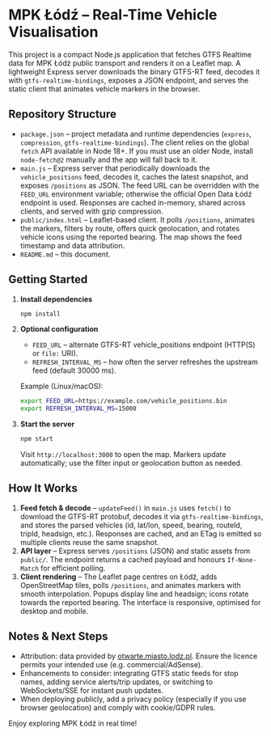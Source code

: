 # MPK Łódź – Real-Time Vehicle Visualisation

This project is a compact Node.js application that fetches GTFS Realtime data for MPK Łódź public transport and renders it on a Leaflet map. A lightweight Express server downloads the binary GTFS-RT feed, decodes it with `gtfs-realtime-bindings`, exposes a JSON endpoint, and serves the static client that animates vehicle markers in the browser.

## Repository Structure

- `package.json` – project metadata and runtime dependencies (`express`, `compression`, `gtfs-realtime-bindings`). The client relies on the global `fetch` API available in Node 18+. If you must use an older Node, install `node-fetch@2` manually and the app will fall back to it.
- `main.js` – Express server that periodically downloads the `vehicle_positions` feed, decodes it, caches the latest snapshot, and exposes `/positions` as JSON. The feed URL can be overridden with the `FEED_URL` environment variable; otherwise the official Open Data Łódź endpoint is used. Responses are cached in-memory, shared across clients, and served with gzip compression.
- `public/index.html` – Leaflet-based client. It polls `/positions`, animates the markers, filters by route, offers quick geolocation, and rotates vehicle icons using the reported bearing. The map shows the feed timestamp and data attribution.
- `README.md` – this document.

## Getting Started

1. **Install dependencies**
   ```bash
   npm install
   ```

2. **Optional configuration**
   - `FEED_URL` – alternate GTFS-RT vehicle_positions endpoint (HTTP(S) or `file:` URI).
   - `REFRESH_INTERVAL_MS` – how often the server refreshes the upstream feed (default 30000 ms).

   Example (Linux/macOS):
   ```bash
   export FEED_URL=https://example.com/vehicle_positions.bin
   export REFRESH_INTERVAL_MS=15000
   ```

3. **Start the server**
   ```bash
   npm start
   ```

   Visit `http://localhost:3000` to open the map. Markers update automatically; use the filter input or geolocation button as needed.

## How It Works

1. **Feed fetch & decode** – `updateFeed()` in `main.js` uses `fetch()` to download the GTFS-RT protobuf, decodes it via `gtfs-realtime-bindings`, and stores the parsed vehicles (id, lat/lon, speed, bearing, routeId, tripId, headsign, etc.). Responses are cached, and an ETag is emitted so multiple clients reuse the same snapshot.
2. **API layer** – Express serves `/positions` (JSON) and static assets from `public/`. The endpoint returns a cached payload and honours `If-None-Match` for efficient polling.
3. **Client rendering** – The Leaflet page centres on Łódź, adds OpenStreetMap tiles, polls `/positions`, and animates markers with smooth interpolation. Popups display line and headsign; icons rotate towards the reported bearing. The interface is responsive, optimised for desktop and mobile.

## Notes & Next Steps

- Attribution: data provided by [otwarte.miasto.lodz.pl](https://otwarte.miasto.lodz.pl/). Ensure the licence permits your intended use (e.g. commercial/AdSense).
- Enhancements to consider: integrating GTFS static feeds for stop names, adding service alerts/trip updates, or switching to WebSockets/SSE for instant push updates.
- When deploying publicly, add a privacy policy (especially if you use browser geolocation) and comply with cookie/GDPR rules.

Enjoy exploring MPK Łódź in real time!
